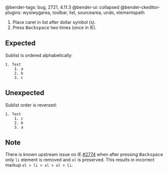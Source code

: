 @bender-tags: bug, 2721, 4.11.3
@bender-ui: collapsed
@bender-ckeditor-plugins: wysiwygarea, toolbar, list, sourcearea, undo, elementspath

1. Place caret in list after dollar symbol (`$`).
1. Press <kbd>Backspace</kbd> two times (once in IE).

## Expected

Sublist is ordered alphabetically:

```
1. Test
	1. a
	2. b
	3. c
```

## Unexpected

Sublist order is reversed:

```
1. Test
	1. c
	2. b
	3. a
```

## Note

There is known upstream issue on IE [#2774](https://github.com/ckeditor/ckeditor4/issues/2774) when after pressing <kbd>
Backspace</kbd> only `li` element is removed and `ol` is preserved. This results in incorrect
markup `ol > li > ol > ol > li`.
